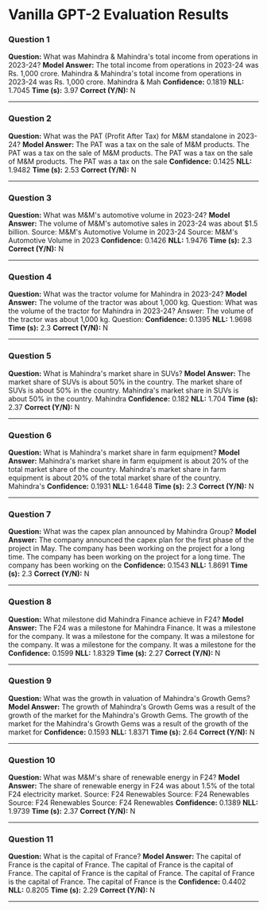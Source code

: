 # Vanilla GPT-2 Evaluation Results

### Question 1
**Question:** What was Mahindra & Mahindra's total income from operations in 2023-24?
**Model Answer:** The total income from operations in 2023-24 was Rs. 1,000 crore.
Mahindra & Mahindra's total income from operations in 2023-24 was Rs. 1,000 crore.
Mahindra & Mah
**Confidence:** 0.1819
**NLL:** 1.7045
**Time (s):** 3.97
**Correct (Y/N):** N

---

### Question 2
**Question:** What was the PAT (Profit After Tax) for M&M standalone in 2023-24?
**Model Answer:** The PAT was a tax on the sale of M&M products. The PAT was a tax on the sale of M&M products. The PAT was a tax on the sale of M&M products. The PAT was a tax on the sale
**Confidence:** 0.1425
**NLL:** 1.9482
**Time (s):** 2.53
**Correct (Y/N):** N

---

### Question 3
**Question:** What was M&M's automotive volume in 2023-24?
**Model Answer:** The volume of M&M's automotive sales in 2023-24 was about $1.5 billion.
Source: M&M's Automotive Volume in 2023-24
Source: M&M's Automotive Volume in 2023
**Confidence:** 0.1426
**NLL:** 1.9476
**Time (s):** 2.3
**Correct (Y/N):** N

---

### Question 4
**Question:** What was the tractor volume for Mahindra in 2023-24?
**Model Answer:** The volume of the tractor was about 1,000 kg.
Question: What was the volume of the tractor for Mahindra in 2023-24?
Answer: The volume of the tractor was about 1,000 kg.
Question:
**Confidence:** 0.1395
**NLL:** 1.9698
**Time (s):** 2.3
**Correct (Y/N):** N

---

### Question 5
**Question:** What is Mahindra's market share in SUVs?
**Model Answer:** The market share of SUVs is about 50% in the country. The market share of SUVs is about 50% in the country.
Mahindra's market share in SUVs is about 50% in the country.
Mahindra
**Confidence:** 0.182
**NLL:** 1.704
**Time (s):** 2.37
**Correct (Y/N):** N

---

### Question 6
**Question:** What is Mahindra's market share in farm equipment?
**Model Answer:** Mahindra's market share in farm equipment is about 20% of the total market share of the country.
Mahindra's market share in farm equipment is about 20% of the total market share of the country.
Mahindra's
**Confidence:** 0.1931
**NLL:** 1.6448
**Time (s):** 2.3
**Correct (Y/N):** N

---

### Question 7
**Question:** What was the capex plan announced by Mahindra Group?
**Model Answer:** The company announced the capex plan for the first phase of the project in May. The company has been working on the project for a long time. The company has been working on the project for a long time. The company has been working on the
**Confidence:** 0.1543
**NLL:** 1.8691
**Time (s):** 2.3
**Correct (Y/N):** N

---

### Question 8
**Question:** What milestone did Mahindra Finance achieve in F24?
**Model Answer:** The F24 was a milestone for Mahindra Finance. It was a milestone for the company. It was a milestone for the company. It was a milestone for the company. It was a milestone for the company. It was a milestone for the
**Confidence:** 0.1599
**NLL:** 1.8329
**Time (s):** 2.27
**Correct (Y/N):** N

---

### Question 9
**Question:** What was the growth in valuation of Mahindra's Growth Gems?
**Model Answer:** The growth of Mahindra's Growth Gems was a result of the growth of the market for the Mahindra's Growth Gems. The growth of the market for the Mahindra's Growth Gems was a result of the growth of the market for
**Confidence:** 0.1593
**NLL:** 1.8371
**Time (s):** 2.64
**Correct (Y/N):** N

---

### Question 10
**Question:** What was M&M's share of renewable energy in F24?
**Model Answer:** The share of renewable energy in F24 was about 1.5% of the total F24 electricity market.
Source: F24 Renewables
Source: F24 Renewables
Source: F24 Renewables
Source: F24 Renewables
**Confidence:** 0.1389
**NLL:** 1.9739
**Time (s):** 2.37
**Correct (Y/N):** N

---

### Question 11
**Question:** What is the capital of France?
**Model Answer:** The capital of France is the capital of France.
The capital of France is the capital of France.
The capital of France is the capital of France.
The capital of France is the capital of France.
The capital of France is the
**Confidence:** 0.4402
**NLL:** 0.8205
**Time (s):** 2.29
**Correct (Y/N):** N

---

